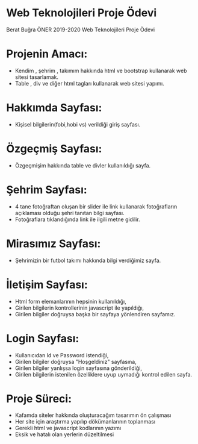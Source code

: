 



# Web Teknolojileri Proje Ödevi

Berat Buğra ÖNER 
2019-2020 Web Teknolojileri Proje Ödevi

# Projenin Amacı:
* Kendim , şehrim , takımım hakkında html ve bootstrap kullanarak web sitesi tasarlamak.
* Table , div ve diğer html tagları kullanarak web sitesi yapımı.
# Hakkımda Sayfası:
 - Kişisel bilgilerin(fobi,hobi vs) verildiği giriş sayfası.
# Özgeçmiş Sayfası:
 - Özgeçmişim hakkında table ve divler kullanıldığı sayfa.
 # Şehrim Sayfası:
 - 4 tane fotoğraftan oluşan bir slider ile link kullanarak fotoğrafların açıklaması olduğu şehri tanıtan bilgi sayfası.
 - Fotoğraflara tıklandığında link ile ilgili metne gidilir.
  # Mirasımız Sayfası:
 - Şehrimizin bir futbol takımı hakkında bilgi verdiğimiz sayfa.
  # İletişim Sayfası:
 - Html form elemanlarının hepsinin kullanıldığı,
 - Girilen bilgilerin kontrollerinin javascript ile yapıldığı,
 - Girilen bilgiler doğruysa başka bir sayfaya yönlendiren sayfamız.
  # Login Sayfası:
 - Kullanıcıdan Id ve Password istendiği,
 - Girilen bilgiler doğruysa "Hoşgeldiniz" sayfasına,
 - Girilen bilgiler yanlışsa login sayfasına gönderildiği,
 - Girilen bilgilerin istenilen özelliklere uyup uymadığı kontrol edilen sayfa.
  # Proje Süreci:
  - Kafamda siteler hakkında oluşturacağım tasarımın ön çalışması
  - Her site için araştırma yapılıp dökümanlarının toplanması
  - Gerekli html ve javascript kodlarının yazımı
  - Eksik ve hatalı olan yerlerin düzeltilmesi
  





